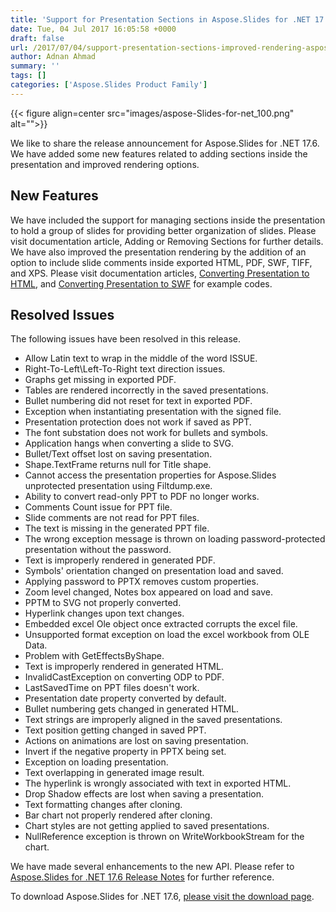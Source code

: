 ```yaml
---
title: 'Support for Presentation Sections in Aspose.Slides for .NET 17.6'
date: Tue, 04 Jul 2017 16:05:58 +0000
draft: false
url: /2017/07/04/support-presentation-sections-improved-rendering-aspose.slides-.net-17.6/
author: Adnan Ahmad
summary: ''
tags: []
categories: ['Aspose.Slides Product Family']
---
```




{{< figure align=center src="images/aspose-Slides-for-net_100.png" alt="">}}


We like to share the release announcement for Aspose.Slides for .NET 17.6. We have added some new features related to adding sections inside the presentation and improved rendering options.

## New Features

We have included the support for managing sections inside the presentation to hold a group of slides for providing better organization of slides. Please visit documentation article, Adding or Removing Sections for further details. We have also improved the presentation rendering by the addition of an option to include slide comments inside exported HTML, PDF, SWF, TIFF, and XPS. Please visit documentation articles, [Converting Presentation to HTML][1], and [Converting Presentation to SWF][2] for example codes.

## Resolved Issues

The following issues have been resolved in this release.

*   Allow Latin text to wrap in the middle of the word ISSUE.
*   Right-To-Left\\Left-To-Right text direction issues.
*   Graphs get missing in exported PDF.
*   Tables are rendered incorrectly in the saved presentations.
*   Bullet numbering did not reset for text in exported PDF.
*   Exception when instantiating presentation with the signed file.
*   Presentation protection does not work if saved as PPT.
*   The font substation does not work for bullets and symbols.
*   Application hangs when converting a slide to SVG.
*   Bullet/Text offset lost on saving presentation.
*   Shape.TextFrame returns null for Title shape.
*   Cannot access the presentation properties for Aspose.Slides unprotected presentation using Filtdump.exe.
*   Ability to convert read-only PPT to PDF no longer works.
*   Comments Count issue for PPT file.
*   Slide comments are not read for PPT files.
*   The text is missing in the generated PPT file.
*   The wrong exception message is thrown on loading password-protected presentation without the password.
*   Text is improperly rendered in generated PDF.
*   Symbols' orientation changed on presentation load and saved.
*   Applying password to PPTX removes custom properties.
*   Zoom level changed, Notes box appeared on load and save.
*   PPTM to SVG not properly converted.
*   Hyperlink changes upon text changes.
*   Embedded excel Ole object once extracted corrupts the excel file.
*   Unsupported format exception on load the excel workbook from OLE Data.
*   Problem with GetEffectsByShape.
*   Text is improperly rendered in generated HTML.
*   InvalidCastException on converting ODP to PDF.
*   LastSavedTime on PPT files doesn't work.
*   Presentation date property converted by default.
*   Bullet numbering gets changed in generated HTML.
*   Text strings are improperly aligned in the saved presentations.
*   Text position getting changed in saved PPT.
*   Actions on animations are lost on saving presentation.
*   Invert if the negative property in PPTX being set.
*   Exception on loading presentation.
*   Text overlapping in generated image result.
*   The hyperlink is wrongly associated with text in exported HTML.
*   Drop Shadow effects are lost when saving a presentation.
*   Text formatting changes after cloning.
*   Bar chart not properly rendered after cloning.
*   Chart styles are not getting applied to saved presentations.
*   NullReference exception is thrown on WriteWorkbookStream for the chart.

We have made several enhancements to the new API. Please refer to [Aspose.Slides for .NET 17.6 Release Notes][3] for further reference.

To download Aspose.Slides for .NET 17.6, [please visit the download page][4].




[1]: https://docs.aspose.com/display/slidesnet/Converting+a+Presentation#ConvertingaPresentation-ConvertingWholePresentationtoHTML
[2]: https://docs.aspose.com/display/slidesnet/Converting+a+Presentation#ConvertingaPresentation-ConvertingPresentationtoSWF
[3]: https://docs.aspose.com/display/slidesnet/Aspose.Slides+for+.NET+17.6+Release+Notes
[4]: https://downloads.aspose.com/slides/net/





